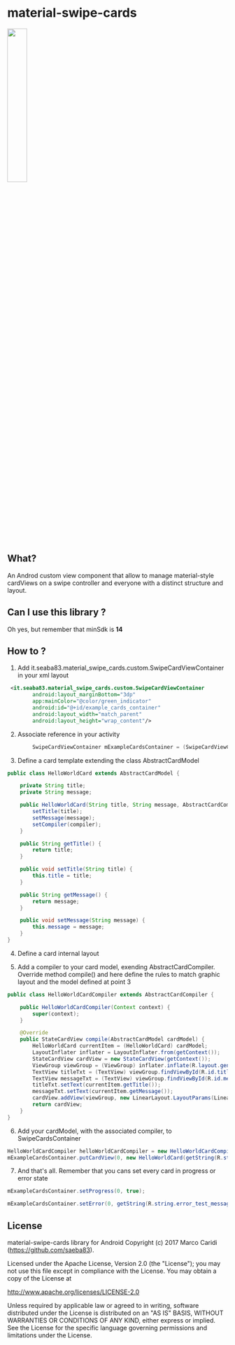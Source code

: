 # material-swipe-cards

<img src="https://github.com/saeba83/material-swipe-cards/blob/master/graphics/screen-capture-01.gif" width="30%" />

## What?
An Androd custom view component that allow to manage material-style cardViews on a swipe controller and everyone with a distinct structure and layout.

## Can I use this library ?

Oh yes, but remember that minSdk is **14**

## How to ?

1.	Add it.seaba83.material_swipe_cards.custom.SwipeCardViewContainer in your xml layout

```xml
 <it.seaba83.material_swipe_cards.custom.SwipeCardViewContainer
        android:layout_marginBottom="3dp"
        app:mainColor="@color/green_indicator"
        android:id="@+id/example_cards_container"
        android:layout_width="match_parent"
        android:layout_height="wrap_content"/>
```

2.	Associate reference in your activity
```java
        SwipeCardViewContainer mExampleCardsContainer = (SwipeCardViewContainer) findViewById(R.id.example_cards_container);
```

3. Define a card template extending the class AbstractCardModel
```java
public class HelloWorldCard extends AbstractCardModel {

    private String title;
    private String message;

    public HelloWorldCard(String title, String message, AbstractCardCompiler compiler){
        setTitle(title);
        setMessage(message);
        setCompiler(compiler);
    }

    public String getTitle() {
        return title;
    }

    public void setTitle(String title) {
        this.title = title;
    }

    public String getMessage() {
        return message;
    }

    public void setMessage(String message) {
        this.message = message;
    }
}
```
4. Define a card internal layout

5. Add a compiler to your card model, exending AbstractCardCompiler. Override method compile() and here define the rules to match graphic layout and the model defined at point 3
```java
public class HelloWorldCardCompiler extends AbstractCardCompiler {

    public HelloWorldCardCompiler(Context context) {
        super(context);
    }

    @Override
    public StateCardView compile(AbstractCardModel cardModel) {
        HelloWorldCard currentItem = (HelloWorldCard) cardModel;
        LayoutInflater inflater = LayoutInflater.from(getContext());
        StateCardView cardView = new StateCardView(getContext());
        ViewGroup viewGroup = (ViewGroup) inflater.inflate(R.layout.genric_card_view_layout, null);
        TextView titleTxt = (TextView) viewGroup.findViewById(R.id.title_txt);
        TextView messageTxt = (TextView) viewGroup.findViewById(R.id.message_txt);
        titleTxt.setText(currentItem.getTitle());
        messageTxt.setText(currentItem.getMessage());
        cardView.addView(viewGroup, new LinearLayout.LayoutParams(LinearLayout.LayoutParams.MATCH_PARENT, LinearLayout.LayoutParams.MATCH_PARENT));
        return cardView;
    }
}
```

6. Add your cardModel, with the associated compiler, to SwipeCardsContainer
```java
HelloWorldCardCompiler helloWorldCardCompiler = new HelloWorldCardCompiler(this);
mExampleCardsContainer.putCardView(0, new HelloWorldCard(getString(R.string.sample_card_one_title), getString(R.string.sample_card_one_message), helloWorldCardCompiler));
```

7. And that's all. Remember that you cans set every card in progress or error state
```java
mExampleCardsContainer.setProgress(0, true);
```

```java
mExampleCardsContainer.setError(0, getString(R.string.error_test_message), getString(R.string.error_retry_label), errorClickListener);
```

## License

material-swipe-cards library for Android
Copyright (c) 2017 Marco Caridi (https://github.com/saeba83).

Licensed under the Apache License, Version 2.0 (the "License");
you may not use this file except in compliance with the License.
You may obtain a copy of the License at

http://www.apache.org/licenses/LICENSE-2.0

Unless required by applicable law or agreed to in writing, software
distributed under the License is distributed on an "AS IS" BASIS,
WITHOUT WARRANTIES OR CONDITIONS OF ANY KIND, either express or implied.
See the License for the specific language governing permissions and limitations under the License.

